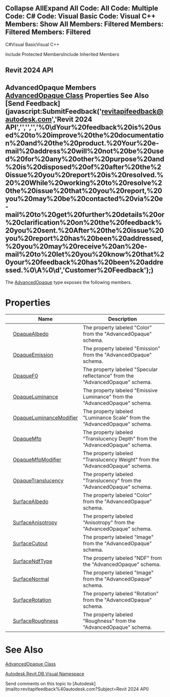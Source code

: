 ﻿

Collapse AllExpand All Code: All Code: Multiple Code: C# Code: Visual Basic Code: Visual C++  Members: Show All Members: Filtered Members: Filtered Members: Filtered   
---  
  
C#Visual BasicVisual C++

Include Protected MembersInclude Inherited Members

Revit 2024 API  
---  
AdvancedOpaque Members  
[AdvancedOpaque Class](e8a19a97-fc76-71ad-c713-f2a62415475f.md) Properties See Also [Send Feedback](javascript:SubmitFeedback\('revitapifeedback@autodesk.com','Revit 2024 API','','','','%0\\dYour%20feedback%20is%20used%20to%20improve%20the%20documentation%20and%20the%20product.%20Your%20e-mail%20address%20will%20not%20be%20used%20for%20any%20other%20purpose%20and%20is%20disposed%20of%20after%20the%20issue%20you%20report%20is%20resolved.%20%20While%20working%20to%20resolve%20the%20issue%20that%20you%20report,%20you%20may%20be%20contacted%20via%20e-mail%20to%20get%20further%20details%20or%20clarification%20on%20the%20feedback%20you%20sent.%20After%20the%20issue%20you%20report%20has%20been%20addressed,%20you%20may%20receive%20an%20e-mail%20to%20let%20you%20know%20that%20your%20feedback%20has%20been%20addressed.%0\\A%0\\d','Customer%20Feedback'\);)  
---  
  
The [AdvancedOpaque](e8a19a97-fc76-71ad-c713-f2a62415475f.md) type exposes the following members.

# Properties

|  | Name | Description |
| --- | --- | --- |
|  | [OpaqueAlbedo](68e13b86-805a-86ef-c1ed-e650c853dc0e.md) | The property labeled "Color" from the "AdvancedOpaque" schema. |
|  | [OpaqueEmission](31d527af-346d-cb2c-44e1-a64d6211af5d.md) | The property labeled "Emission" from the "AdvancedOpaque" schema. |
|  | [OpaqueF0](1a840a92-5e60-2b5c-003a-039ef8c26486.md) | The property labeled "Specular reflectance" from the "AdvancedOpaque" schema. |
|  | [OpaqueLuminance](e22af3ed-bba8-c142-b1c7-41b1a5c4d22c.md) | The property labeled "Emissive Luminance" from the "AdvancedOpaque" schema. |
|  | [OpaqueLuminanceModifier](72ae5b7f-66b7-e2df-fa64-2e69926ad4d4.md) | The property labeled "Luminance Scale" from the "AdvancedOpaque" schema. |
|  | [OpaqueMfp](a11dd6e0-f889-4863-620b-4844462ea85c.md) | The property labeled "Translucency Depth" from the "AdvancedOpaque" schema. |
|  | [OpaqueMfpModifier](31987271-0eee-81f5-af79-356a4298ea2d.md) | The property labeled "Translucency Weight" from the "AdvancedOpaque" schema. |
|  | [OpaqueTranslucency](bfeb55f4-b2a4-10d0-9c75-8ea1beae0e68.md) | The property labeled "Translucency" from the "AdvancedOpaque" schema. |
|  | [SurfaceAlbedo](321a1046-0723-1989-8eb0-a00d02864d2e.md) | The property labeled "Color" from the "AdvancedOpaque" schema. |
|  | [SurfaceAnisotropy](93afd0e7-2143-dea7-3ee6-e7734f5bf538.md) | The property labeled "Anisotropy" from the "AdvancedOpaque" schema. |
|  | [SurfaceCutout](5e8fa762-d8cc-c114-7745-699c5e81a0da.md) | The property labeled "Image" from the "AdvancedOpaque" schema. |
|  | [SurfaceNdfType](67be5463-3504-076e-4280-a36eaa1d0b1e.md) | The property labeled "NDF" from the "AdvancedOpaque" schema. |
|  | [SurfaceNormal](f9f4568a-bc6b-f618-5dd3-e79b5fbfa172.md) | The property labeled "Image" from the "AdvancedOpaque" schema. |
|  | [SurfaceRotation](aa03654a-d97e-ee11-838b-3677253d7cc2.md) | The property labeled "Rotation" from the "AdvancedOpaque" schema. |
|  | [SurfaceRoughness](0093b0c5-8696-f4bb-571c-7836db9849b4.md) | The property labeled "Roughness" from the "AdvancedOpaque" schema. |
  
# See Also

[AdvancedOpaque Class](e8a19a97-fc76-71ad-c713-f2a62415475f.md)

[Autodesk.Revit.DB.Visual Namespace](f5a10581-6ac2-be19-0e32-f87d05bc8b83.md)

Send comments on this topic to [Autodesk](mailto:revitapifeedback%40autodesk.com?Subject=Revit 2024 API)